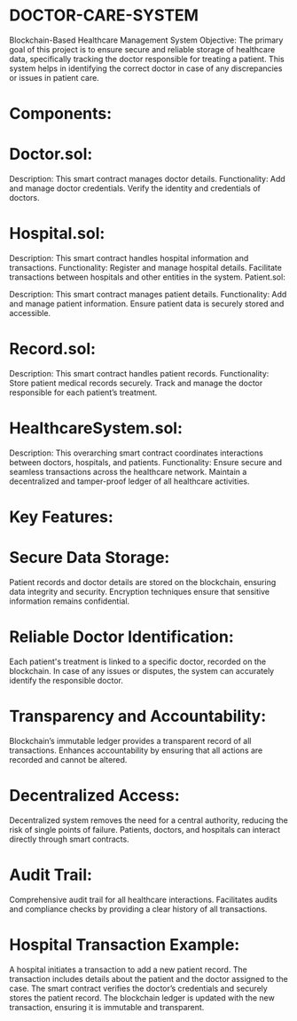 # DOCTOR-CARE-SYSTEM
Blockchain-Based Healthcare Management System
Objective:
The primary goal of this project is to ensure secure and reliable storage of healthcare data, specifically tracking the doctor responsible for treating a patient. This system helps in identifying the correct doctor in case of any discrepancies or issues in patient care.

# Components:

# Doctor.sol:

Description: This smart contract manages doctor details.
Functionality:
Add and manage doctor credentials.
Verify the identity and credentials of doctors.

# Hospital.sol:

Description: This smart contract handles hospital information and transactions.
Functionality:
Register and manage hospital details.
Facilitate transactions between hospitals and other entities in the system.
Patient.sol:

Description: This smart contract manages patient details.
Functionality:
Add and manage patient information.
Ensure patient data is securely stored and accessible.

# Record.sol:

Description: This smart contract handles patient records.
Functionality:
Store patient medical records securely.
Track and manage the doctor responsible for each patient’s treatment.

# HealthcareSystem.sol:

Description: This overarching smart contract coordinates interactions between doctors, hospitals, and patients.
Functionality:
Ensure secure and seamless transactions across the healthcare network.
Maintain a decentralized and tamper-proof ledger of all healthcare activities.


# Key Features:

# Secure Data Storage:

Patient records and doctor details are stored on the blockchain, ensuring data integrity and security.
Encryption techniques ensure that sensitive information remains confidential.

# Reliable Doctor Identification:

Each patient's treatment is linked to a specific doctor, recorded on the blockchain.
In case of any issues or disputes, the system can accurately identify the responsible doctor.

# Transparency and Accountability:

Blockchain’s immutable ledger provides a transparent record of all transactions.
Enhances accountability by ensuring that all actions are recorded and cannot be altered.

# Decentralized Access:

Decentralized system removes the need for a central authority, reducing the risk of single points of failure.
Patients, doctors, and hospitals can interact directly through smart contracts.

# Audit Trail:

Comprehensive audit trail for all healthcare interactions.
Facilitates audits and compliance checks by providing a clear history of all transactions.

# Hospital Transaction Example:

A hospital initiates a transaction to add a new patient record.
The transaction includes details about the patient and the doctor assigned to the case.
The smart contract verifies the doctor’s credentials and securely stores the patient record.
The blockchain ledger is updated with the new transaction, ensuring it is immutable and transparent.
